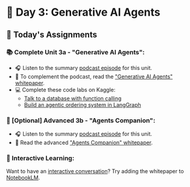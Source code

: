 # 📅 Day 3: Generative AI Agents

## 🎒 Today's Assignments

### 📚 Complete Unit 3a - "Generative AI Agents":
- 🎧 Listen to the summary [podcast episode](https://www.youtube.com/watch?v=D3Kaqz7VW28&list=PLqFaTIg4myu_yKJpvF8WE2JfaG5kGuvoE&index=4) for this unit.
- 📄 To complement the podcast, read the ["Generative AI Agents" whitepaper](https://www.kaggle.com/whitepaper-agents).
- 💻 Complete these code labs on Kaggle:
  - [Talk to a database with function calling](https://www.kaggle.com/code/markishere/day-3-function-calling-with-the-gemini-api)
  - [Build an agentic ordering system in LangGraph](https://www.kaggle.com/code/markishere/day-3-building-an-agent-with-langgraph/)

### 🌟 [Optional] Advanced 3b - "Agents Companion":
- 🎧 Listen to the summary [podcast episode](https://www.youtube.com/watch?v=7rbSwt-7odQ&list=PLqFaTIg4myu_yKJpvF8WE2JfaG5kGuvoE&index=5) for this unit.
- 📄 Read the advanced ["Agents Companion" whitepaper](https://www.kaggle.com/whitepaper-agent-companion).

### 🔄 Interactive Learning:
Want to have an [interactive conversation](https://support.google.com/notebooklm/answer/15731776?hl=en&ref_topic=14272601&sjid=16012842710481496794-EU)? Try adding the whitepaper to [NotebookLM](https://notebooklm.google.com/?original_referer=https:%2F%2Fwww.google.com%23&pli=1).
